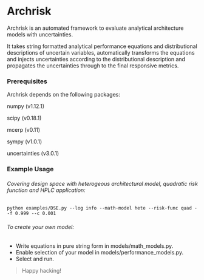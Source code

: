 Archrisk
========

Archrisk is an automated framework to evaluate analytical
architecture models with uncertainties.

It takes string formatted analytical performance equations
and distributional descriptions of uncertain variables, automatically
transforms the equations and injects uncertainties according to
the distributional description and propagates the uncertainties through
to the final responsive metrics.

### Prerequisites

Archrisk depends on the following packages:

numpy (v1.12.1)

scipy (v0.18.1)

mcerp (v0.11)

sympy (v1.0.1)

uncertainties (v3.0.1)

### Example Usage

###### Covering design space with heterogeous architectural model, quadratic risk function and HPLC application:
```
python examples/DSE.py --log info --math-model hete --risk-func quad --f 0.999 --c 0.001
```

###### To create your own model:
- Write equations in pure string form in models/math_models.py.
- Enable selection of your model in models/performance_models.py.
- Select and run.

>Happy hacking!
